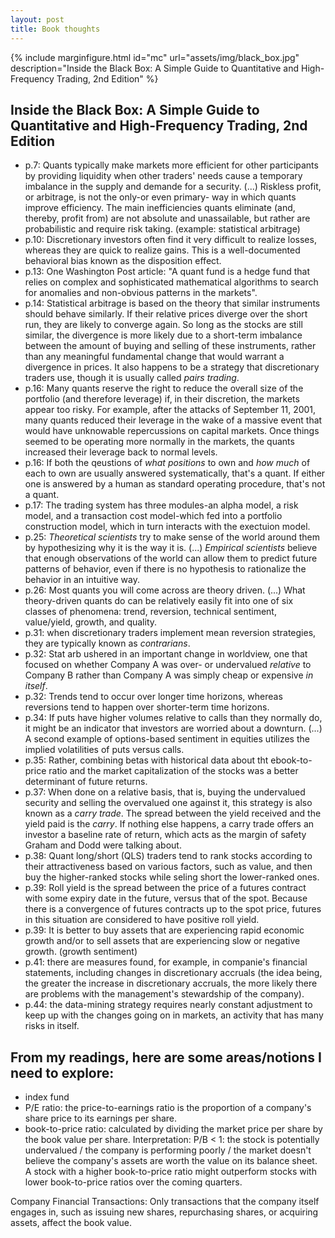 ```yaml
---
layout: post
title: Book thoughts
---
```


{% include marginfigure.html id="mc" url="assets/img/black_box.jpg" description="Inside the Black Box: A Simple Guide to Quantitative and High-Frequency Trading, 2nd Edition" %} 

## Inside the Black Box: A Simple Guide to Quantitative and High-Frequency Trading, 2nd Edition

* p.7: Quants typically make markets more efficient for other participants by providing liquidity when other traders' needs cause a temporary imbalance in the supply and demande for a security. (...) Riskless profit, or arbitrage, is not the only-or even primary- way in which quants improve efficiency. The main inefficiencies quants eliminate (and, thereby, profit from) are not absolute and unassailable,  but rather are probabilistic and require risk taking. (example: statistical arbitrage)
* p.10: Discretionary investors often find it very difficult to realize losses, whereas they are quick to realize gains. This is a well-documented behavioral bias known as the disposition effect.
* p.13: One Washington Post article: "A quant fund is a hedge fund that relies on complex and sophisticated mathematical algorithms to search for anomalies and non-obvious patterns in the markets".
* p.14: Statistical arbitrage is based on the theory that similar instruments should behave similarly. If their relative prices diverge over the short run, they are likely to converge again. So long as the stocks are still similar, the divergence is more likely due to a short-term imbalance between the amount of buying and selling of these instruments, rather than any meaningful fundamental change that would warrant a divergence in prices. It also happens to be a strategy that discretionary traders use, though it is usually called *pairs trading*.
* p.16: Many quants reserve the right to reduce the overall size of the portfolio (and therefore leverage) if, in their discretion, the markets appear too risky. For example, after the attacks of September 11, 2001, many quants reduced their leverage in the wake of a massive event that would have unknowable repercussions on capital markets. Once things seemed to be operating more normally in the markets, the quants increased their leverage back to normal levels.
* p.16: If both the qeustions of *what positions* to own and *how much* of each to own are usually answered systematically, that's a quant. If either one is answered by a human as standard operating procedure, that's not a quant.
* p.17: The trading system has three modules-an alpha model, a risk model, and a transaction cost model-which fed into a portfolio construction model, which in turn interacts with the exectuion model.
* p.25: *Theoretical scientists* try to make sense of the world around them by hypothesizing why it is the way it is. (...) *Empirical scientists* believe that enough observations of the world can allow them to predict future patterns of behavior, even if there is no hypothesis to rationalize the behavior in an intuitive way.
* p.26: Most quants you will come across are theory driven. (...) What theory-driven quants do can be relatively easily fit into one of six classes of phenomena: trend, reversion, technical sentiment, value/yield, growth, and quality.
* p.31: when discretionary traders implement mean reversion strategies, they are typically known as *contrarians*.
* p.32: Stat arb ushered in an important change in worldview, one that focused on whether Company A was over- or undervalued *relative* to Company B rather than Company A was simply cheap or expensive *in itself*.
* p.32: Trends tend to occur over longer time horizons, whereas reversions tend to happen over shorter-term time horizons.
* p.34: If puts have higher volumes relative to calls than they normally do, it might be an indicator that investors are worried about a downturn. (...) A second example of options-based sentiment in equities utilizes the implied volatilities of puts versus calls.
* p.35: Rather, combining betas with historical data about tht ebook-to-price ratio and the market capitalization of the stocks was a better determinant of future returns.
* p.37: When done on a relative basis, that is, buying the undervalued security and selling the overvalued one against it, this strategy is also known as a *carry trade*. The spread between the yield received and the yield paid is the *carry*. If nothing else happens, a carry trade offers an investor a baseline rate of return, which acts as the margin of safety Graham and Dodd were talking about.
* p.38: Quant long/short (QLS) traders tend to rank stocks according to their attractiveness based on various factors, such as value, and then buy the higher-ranked stocks while seling short the lower-ranked ones.
* p.39: Roll yield is the spread between the price of a futures contract with some expiry date in the future, versus that of the spot. Because there is a convergence of futures contracts up to the spot price, futures in this situation are considered to have positive roll yield.
* p.39: It is better to buy assets that are experiencing rapid economic growth and/or to sell assets that are experiencing slow or negative growth. (growth sentiment)
* p.41: there are measures found, for example, in companie's financial statements, including changes in discretionary accruals (the idea being, the greater the increase in discretionary accruals, the more likely there are problems with the management's stewardship of the company).
* p.44: the data-mining strategy requires nearly constant adjustment to keep up with the changes going on in markets, an activity that has many risks in itself.


## From my readings, here are some areas/notions I need to explore:

* index fund
* P/E ratio: the price-to-earnings ratio is the proportion of a company's share price to its earnings per share.
* book-to-price ratio: calculated by dividing the market price per share by the book value per share. Interpretation: P/B < 1: the stock is potentially undervalued / the company is performing poorly / the market doesn't believe the company's assets are worth the value on its balance sheet. A stock with a higher book-to-price ratio might outperform stocks with lower book-to-price ratios over the coming quarters.

Company Financial Transactions: Only transactions that the company itself engages in, such as issuing new shares, repurchasing shares, or acquiring assets, affect the book value.

